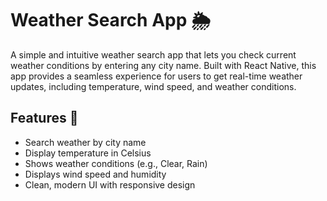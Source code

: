 # Weather Search App 🌦️

A simple and intuitive weather search app that lets you check current weather conditions by entering any city name. Built with React Native, this app provides a seamless experience for users to get real-time weather updates, including temperature, wind speed, and weather conditions.

## Features 🚀
- Search weather by city name
- Display temperature in Celsius
- Shows weather conditions (e.g., Clear, Rain)
- Displays wind speed and humidity
- Clean, modern UI with responsive design
